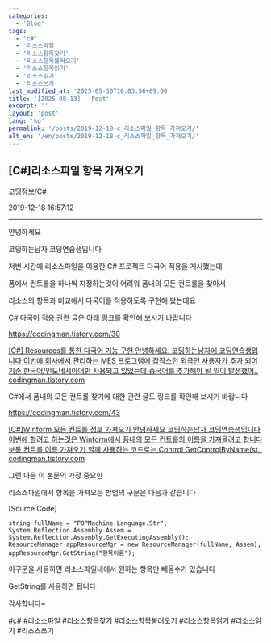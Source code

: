 ```yaml
---
categories:
  - 'Blog'
tags:
  - 'c#'
  - '리소스파일'
  - '리소스항목찾기'
  - '리소스항목불러오기'
  - '리소스항목읽기'
  - '리소스읽기'
  - '리소스쓰기'
last_modified_at: '2025-05-30T16:03:56+09:00'
title: '[2025-08-13] - Post'
excerpt: ''
layout: 'post'
lang: 'ko'
permalink: '/posts/2019-12-18-c_리소스파일_항목_가져오기/'
alt_en: '/en/posts/2019-12-18-c_리소스파일_항목_가져오기/'
---
```


## [C#]리소스파일 항목 가져오기

코딩정보/C#

2019-12-18 16:57:12

* * *

안녕하세요

코딩하는남자 코딩연습생입니다

저번 시간에 리소스파일을 이용한 C# 프로젝트 다국어 적용을 게시했는데

폼에서 컨트롤을 하나씩 지정하는것이 어려워 폼내의 모든 컨트롤을 찾아서

리소스의 항목과 비교해서 다국어를 적용하도록 구현해 봤는데요

C# 다국어 적용 관련 글은 아래 링크를 확인해 보시기 바랍니다

<https://codingman.tistory.com/30>

[ [C#] Resources를 통한 다국어 기능 구현 안녕하세요. 코딩하는남자에 코딩연습생입니다 이번에 회사에서 관리하는 MES 프로그램에
갑작스런 외국인 사용자가 추가 되어 기존 한국어/인도네시아어만 사용되고 있었는데 중국어를 추가해야 될 일이 발생했어..
codingman.tistory.com ](https://codingman.tistory.com/30)

C#에서 폼내의 모든 컨트롤 찾기에 대한 관련 글도 링크를 확인해 보시기 바랍니다

<https://codingman.tistory.com/43>

[ [C#]Winform 모든 컨트롤 정보 가져오기 안녕하세요 코딩하는남자 코딩연습생입니다 이번에 할려고 하는것은 Winform에서 폼내의
모든 컨트롤의 이름을 가져올려고 합니다 보통 컨트롤 이름 가져오기 할께 사용하는 코드로는 Control
GetControlByName(st.. codingman.tistory.com
](https://codingman.tistory.com/43)

그런 다음 이 본문의 가장 중요한

리소스파일에서 항목을 가져오는 방법의 구문은 다음과 같습니다

[Source Code]

    
    
    string fullName = "POPMachine.Language.Str";
    System.Reflection.Assembly Assem = System.Reflection.Assembly.GetExecutingAssembly();
    ResourceManager appResourceMgr = new ResourceManager(fullName, Assem);
    appResourceMgr.GetString("항목이름");

이구문을 사용하면 리소스파일내에서 원하는 항목만 빼올수가 있습니다

GetString를 사용하면 됩니다

감사합니다~

  

#c# #리소스파일 #리소스항목찾기 #리소스항목불러오기 #리소스항목읽기 #리소스읽기 #리소스쓰기

